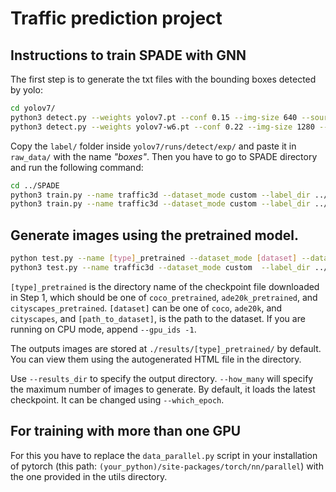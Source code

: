 # Traffic prediction project

## Instructions to train SPADE with GNN

The first step is to generate the txt files with the bounding boxes detected by yolo:

```bash
cd yolov7/
python3 detect.py --weights yolov7.pt --conf 0.15 --img-size 640 --source ../raw_data/images/ --save-txt --save-conf --nosave --classes 5 2 0 7
python3 detect.py --weights yolov7-w6.pt --conf 0.22 --img-size 1280 --source ../raw_data/images/ --save-txt --save-conf --nosave --classes 5 2 0 7
```

Copy the `label/` folder inside `yolov7/runs/detect/exp/` and paste it in `raw_data/` with the name *"boxes"*.
Then you have to go to SPADE directory and run the following command:

```bash
cd ../SPADE
python3 train.py --name traffic3d --dataset_mode custom --label_dir ../raw_data/masks/ --image_dir ../raw_data/images/ --label_nc 5 --no_instance --gpu_ids 5 --batchSize 12 --niter 100  --no_flip  --crop_size 512 --load_size 512
python3 train.py --name traffic3d --dataset_mode custom --label_dir ../raw_data/masks/ --image_dir ../raw_data/images/ --label_nc 5 --no_instance --gpu_ids 5 --batchSize 4 --niter 100  --no_flip  --crop_size 640 --load_size 640
```

## Generate images using the pretrained model.
```bash
python test.py --name [type]_pretrained --dataset_mode [dataset] --dataroot [path_to_dataset]
python3 test.py --name traffic3d --dataset_mode custom  --label_dir ../raw_data/masks/ --image_dir ../raw_data/images/ --label_nc 5 --no_instance --gpu_ids 5 --batchSize 24 --crop_size 640 --load_size 640 --project SPADE
```
`[type]_pretrained` is the directory name of the checkpoint file downloaded in Step 1, which should be one of `coco_pretrained`,
`ade20k_pretrained`, and `cityscapes_pretrained`. `[dataset]` can be one of `coco`, `ade20k`, and `cityscapes`, and `[path_to_dataset]`,
is the path to the dataset. If you are running on CPU mode, append `--gpu_ids -1`.

The outputs images are stored at `./results/[type]_pretrained/` by default. You can view them using the autogenerated HTML file in the directory.

Use `--results_dir` to specify the output directory. `--how_many` will specify the maximum number of images to generate.
By default, it loads the latest checkpoint. It can be changed using `--which_epoch`.

## For training with more than one GPU

For this you have to replace the `data_parallel.py` script in your installation of pytorch (this path: `(your_python)/site-packages/torch/nn/parallel`) with the one provided in the utils directory.
